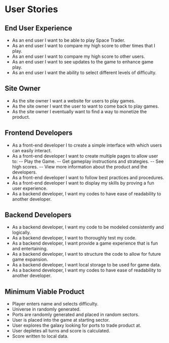 # User Stories

## End User Experience
- As an end user I want to be able to play Space Trader.
- As an end user I want to compare my high score to other times that I play.
- As an end user I want to compare my high score to other users.
- As an end user I want to see updates to the game to enhance game play.
- As an end user I want the ability to select different levels of difficulty.


## Site Owner
- As the site owner I want a website for users to play games.
- As the site owner I want the user to want to come back to play games.
- As the site owner I eventually want to find a way to monetize the product.

## Frontend Developers
- As a front-end developer I to create a simple interface with which users can easily interact.
- As a front-end developer I want to create multiple pages to allow user to:
    -- Play the Game.
    -- Get gameplay instructions and strategies.
    -- See high scores.
    -- View more information about the product and the developers.
- As a front-end developer I want to follow best practices and procedures.
- As a front-end developer I want to display my skills by proving a fun user experience.
- As a backend developer, I want my codes to have ease of readability to another developer.

## Backend Developers
- As a backend developer, I want my code to be modeled consistently and logically.
- As a backend developer, I want to thoroughly test my code.
- As a backend developer, I want provide a game experience that is fun and entertaining.
- As a backend developer, I want to structure the code to allow for future game expansion.
- As a backend developer, I want local storage to be used for game data.
- As a backend developer, I want my codes to have ease of readability to another developer.

## Minimum Viable Product
- Player enters name and selects difficulty.
- Universe in randomly generated.
- Ports are randomly generated and placed in random sectors.
- User is placed into the game at starting sector.
- User explores the galaxy looking for ports to trade product at.
- User depletes all turns and score is calculated.
- Score written to local data.
